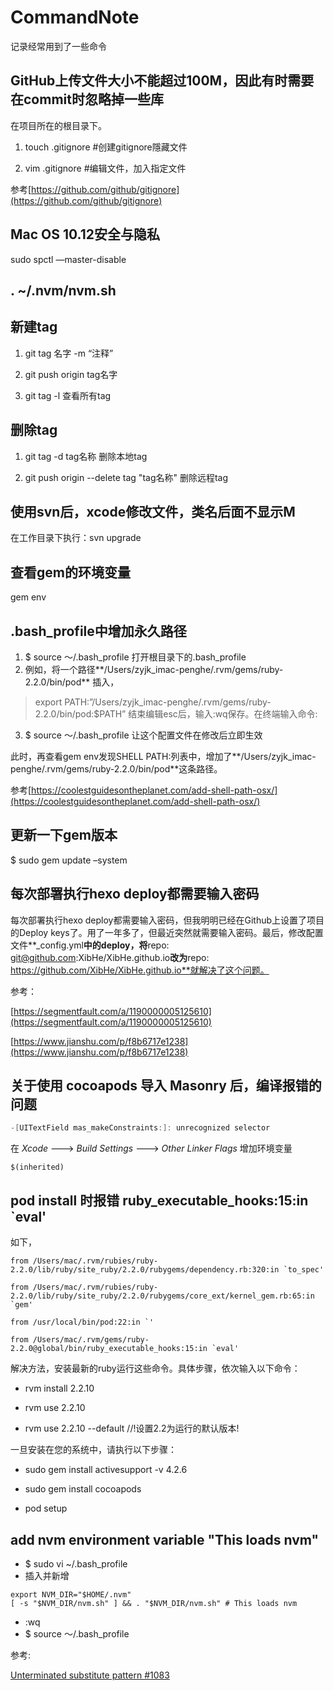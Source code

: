 # CommandNote
记录经常用到了一些命令

## GitHub上传文件大小不能超过100M，因此有时需要在commit时忽略掉一些库
在项目所在的根目录下。

1. touch  .gitignore     #创建gitignore隱藏文件  

2. vim    .gitignore     #编辑文件，加入指定文件

参考[https://github.com/github/gitignore](https://github.com/github/gitignore)

## Mac OS 10.12安全与隐私
sudo spctl —master-disable

## . ~/.nvm/nvm.sh

## 新建tag

1. git tag 名字 -m “注释”

2. git push origin tag名字

3. git tag -l  查看所有tag

## 删除tag

1. git tag -d tag名称   删除本地tag 

2. git push origin --delete tag "tag名称"  删除远程tag

## 使用svn后，xcode修改文件，类名后面不显示**M**
在工作目录下执行：svn upgrade

## 查看gem的环境变量
gem env

## .bash_profile中增加永久路径
1. $ source ～/.bash_profile 打开根目录下的.bash_profile
2. 例如，将一个路径**/Users/zyjk_imac-penghe/.rvm/gems/ruby-2.2.0/bin/pod** 插入，

> export PATH:”/Users/zyjk_imac-penghe/.rvm/gems/ruby-2.2.0/bin/pod:$PATH”
结束编辑esc后，输入:wq保存。在终端输入命令:

3. $ source ～/.bash_profile  让这个配置文件在修改后立即生效

此时，再查看gem env发现SHELL PATH:列表中，增加了**/Users/zyjk_imac-penghe/.rvm/gems/ruby-2.2.0/bin/pod**这条路径。

参考[https://coolestguidesontheplanet.com/add-shell-path-osx/](https://coolestguidesontheplanet.com/add-shell-path-osx/)

## 更新一下gem版本
$ sudo gem update –system

## 每次部署执行hexo deploy都需要输入密码

每次部署执行hexo deploy都需要输入密码，但我明明已经在Github上设置了项目的Deploy keys了。用了一年多了，但最近突然就需要输入密码。最后，修改配置文件**_config.yml**中的deploy，将**repo: git@github.com:XibHe/XibHe.github.io**改为**repo: https://github.com/XibHe/XibHe.github.io**就解决了这个问题。

参考：

[https://segmentfault.com/a/1190000005125610](https://segmentfault.com/a/1190000005125610)

[https://www.jianshu.com/p/f8b6717e1238](https://www.jianshu.com/p/f8b6717e1238)

## 关于使用 cocoapods 导入 Masonry 后，编译报错的问题

```objectivec
-[UITextField mas_makeConstraints:]: unrecognized selector

```

在 *Xcode* ---> *Build Settings* ---> *Other Linker Flags* 增加环境变量  

```
$(inherited)
```

## pod install 时报错 ruby_executable_hooks:15:in `eval'

如下，

```
from /Users/mac/.rvm/rubies/ruby-2.2.0/lib/ruby/site_ruby/2.2.0/rubygems/dependency.rb:320:in `to_spec'

from /Users/mac/.rvm/rubies/ruby-2.2.0/lib/ruby/site_ruby/2.2.0/rubygems/core_ext/kernel_gem.rb:65:in `gem'

from /usr/local/bin/pod:22:in `'

from /Users/mac/.rvm/gems/ruby-2.2.0@global/bin/ruby_executable_hooks:15:in `eval'
```

解决方法，安装最新的ruby运行这些命令。具体步骤，依次输入以下命令：

* rvm install 2.2.10

* rvm use 2.2.10

* rvm use 2.2.10 --default //!设置2.2为运行的默认版本!

一旦安装在您的系统中，请执行以下步骤：

* sudo gem install activesupport -v 4.2.6

* sudo gem install cocoapods

* pod setup


## add nvm environment variable "This loads nvm"

* $ sudo vi ~/.bash_profile
* 插入并新增

```
export NVM_DIR="$HOME/.nvm"
[ -s "$NVM_DIR/nvm.sh" ] && . "$NVM_DIR/nvm.sh" # This loads nvm
```

* :wq
* $ source ～/.bash_profile

参考: 

[Unterminated substitute pattern #1083](https://github.com/creationix/nvm/issues/1083)


